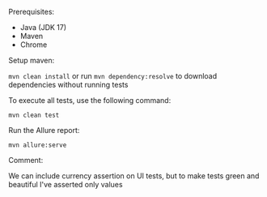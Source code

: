 Prerequisites:

- Java (JDK 17)
- Maven
- Chrome

Setup maven:

`mvn clean install` or  run `mvn dependency:resolve` to download dependencies without running tests

To execute all tests, use the following command:

`mvn clean test`


Run the Allure report:

`mvn allure:serve`

Comment:

We can include currency assertion on UI tests, but to make tests green and beautiful I've asserted only values 